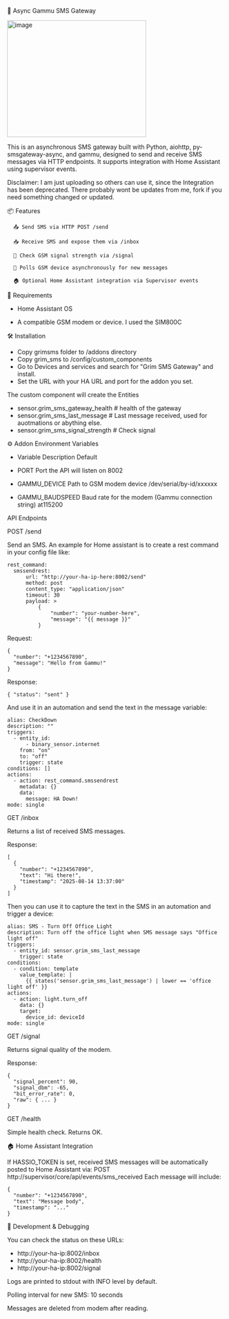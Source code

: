 📡 Async Gammu SMS Gateway

<img width="322" height="270" alt="image" src="https://github.com/user-attachments/assets/9695520e-eb64-40a2-9041-2b223e3561b3" />

This is an asynchronous SMS gateway built with Python, aiohttp, py-smsgateway-async, and gammu, designed to send and receive SMS messages via HTTP endpoints. It supports integration with Home Assistant using supervisor events. 

Disclaimer: 
I am just uploading so others can use it, since the Integration has been deprecated. There probably wont be updates from me, fork if you need something changed or updated.

📦 Features
```
  📤 Send SMS via HTTP POST /send
  
  📥 Receive SMS and expose them via /inbox
  
  📶 Check GSM signal strength via /signal
  
  🔄 Polls GSM device asynchronously for new messages
  
  🏠 Optional Home Assistant integration via Supervisor events
```
🧰 Requirements

- Home Assistant OS

- A compatible GSM modem or device. I used the SIM800C

🛠️ Installation

- Copy grimsms folder to /addons directory
- Copy grim_sms to /config/custom_components
- Go to Devices and services and search for "Grim SMS Gateway" and install.
- Set the URL with your HA URL and port for the addon you set.

The custom component will create the Entities
- sensor.grim_sms_gateway_health # health of the gateway
- sensor.grim_sms_last_message # Last message received, used for auotmations or abything else.
- sensor.grim_sms_signal_strength # Check signal

⚙️ Addon Environment Variables
- Variable	Description	Default

- PORT	Port the API will listen on	8002
- GAMMU_DEVICE	Path to GSM modem device	/dev/serial/by-id/xxxxxx
- GAMMU_BAUDSPEED	Baud rate for the modem (Gammu connection string)	at115200

API Endpoints

POST /send

Send an SMS.
An example for Home assistant is to create a rest command in your config file like:
```
rest_command:
  smssendrest:
      url: "http://your-ha-ip-here:8002/send"
      method: post
      content_type: "application/json"
      timeout: 30
      payload: >
          {
              "number": "your-number-here",
              "message": "{{ message }}"
          }
```

Request:
```
{
  "number": "+1234567890",
  "message": "Hello from Gammu!"
}
```
Response:
```
{ "status": "sent" }
```

And use it in an automation and send the text in the message variable:
```
alias: CheckDown
description: ""
triggers:
  - entity_id:
      - binary_sensor.internet
    from: "on"
    to: "off"
    trigger: state
conditions: []
actions:
  - action: rest_command.smssendrest
    metadata: {}
    data:
      message: HA Down!
mode: single

```
GET /inbox

Returns a list of received SMS messages.

Response:
```
[
  {
    "number": "+1234567890",
    "text": "Hi there!",
    "timestamp": "2025-08-14 13:37:00"
  }
]
```
Then you can use it to capture the text in the SMS in an automation and trigger a device:
```
alias: SMS - Turn Off Office Light
description: Turn off the office light when SMS message says "Office light off"
triggers:
  - entity_id: sensor.grim_sms_last_message
    trigger: state
conditions:
  - condition: template
    value_template: |
      {{ states('sensor.grim_sms_last_message') | lower == 'office light off' }}
actions:
  - action: light.turn_off
    data: {}
    target:
      device_id: deviceId
mode: single

```
GET /signal

Returns signal quality of the modem.

Response:
```
{
  "signal_percent": 90,
  "signal_dbm": -65,
  "bit_error_rate": 0,
  "raw": { ... }
}
```
GET /health

Simple health check. Returns OK.

🏠 Home Assistant Integration

If HASSIO_TOKEN is set, received SMS messages will be automatically posted to Home Assistant via:
POST http://supervisor/core/api/events/sms_received
Each message will include:
```
{
  "number": "+1234567890",
  "text": "Message body",
  "timestamp": "..."
}
```
🧪 Development & Debugging

You can check the status on these URLs:

- http://your-ha-ip:8002/inbox
- http://your-ha-ip:8002/health
- http://your-ha-ip:8002/signal

Logs are printed to stdout with INFO level by default.

Polling interval for new SMS: 10 seconds

Messages are deleted from modem after reading.
